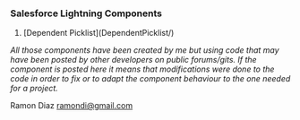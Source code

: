 ### Salesforce Lightning Components

<ol>
  <li>[Dependent Picklist](DependentPicklist/)
</ol>

<i>All those components have been created by me but using code that may have been posted by other developers on public forums/gits.
If the component is posted here it means that modifications were done to the code in order to fix or to adapt the component behaviour to the one needed for a project.</i></span>

Ramon Diaz
ramondi@gmail.com
